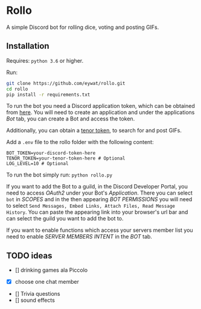# Rollo
A simple Discord bot for rolling dice, voting and posting GIFs.

## Installation 
Requires: `python 3.6` or higher. 

Run:
```bash
git clone https://github.com/eywat/rollo.git
cd rollo 
pip install -r requirements.txt
```
To run the bot you need a Discord application token, which can be obtained from [here](https://discord.com/developers/applications).
You will need to create an application and under the applications _Bot_ tab, you can create a Bot and access the token. 

Additionally, you can obtain a [tenor token](https://tenor.com/developer/keyregistration), to search for and post GIFs. 

Add a `.env` file to the rollo folder with the following content: 
```
BOT_TOKEN=your-discord-token-here
TENOR_TOKEN=your-tenor-token-here # Optional
LOG_LEVEL=10 # Optional
```

To run the bot simply run: `python rollo.py`

If you want to add the Bot to a guild, in the Discord Developer Portal, you need to access _OAuth2_ under your Bot's _Application_. There you can select `bot` in _SCOPES_ and in the then appearing _BOT PERMISSIONS_ you will need to select `Send Messages, Embed Links, Attach Files, Read Message History`. You can paste the appearing link into your browser's url bar and can select the guild you want to add the bot to. 

If you want to enable functions which access your servers member list you need to enable _SERVER MEMBERS INTENT_ in the _BOT_ tab.

## TODO ideas
- [] drinking games ala Piccolo
- [x] choose one chat member
- [] Trivia questions
- [] sound effects